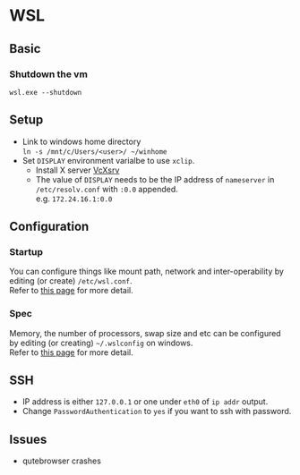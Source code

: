 # WSL

## Basic
### Shutdown the vm
`wsl.exe --shutdown`

## Setup
- Link to windows home directory  
  `ln -s /mnt/c/Users/<user>/ ~/winhome`
- Set `DISPLAY` environment varialbe to use `xclip`.  
  - Install X server [VcXsrv](https://sourceforge.net/projects/vcxsrv/)
  - The value of `DISPLAY` needs to be the IP address of `nameserver` in
    `/etc/resolv.conf` with `:0.0` appended.  
    e.g. `172.24.16.1:0.0`

## Configuration
### Startup
You can configure things like mount path, network and inter-operability by  
editing (or create) `/etc/wsl.conf`.  
Refer to [this page](https://docs.microsoft.com/en-us/windows/wsl/wsl-config#set-wsl-launch-settings) for more detail.

### Spec
Memory, the number of processors, swap size and etc can be configured by editing
(or creating) `~/.wslconfig` on windows.  
Refer to [this page](https://www.bleepingcomputer.com/news/microsoft/windows-10-wsl2-now-allows-you-to-configure-global-options/) for more detail.

## SSH
- IP address is either `127.0.0.1` or one under `eth0` of `ip addr` output.
- Change `PasswordAuthentication` to `yes` if you want to ssh with password.

## Issues
- qutebrowser crashes
